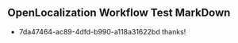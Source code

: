 ## OpenLocalization Workflow Test MarkDown
* 7da47464-ac89-4dfd-b990-a118a31622bd thanks!

<!--HONumber=Jul16_HO2-->


